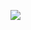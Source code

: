 <a href="https://juncture-digital.org"><img src="https://juncture-digital.org/images/ve-button.png"></a>

<param ve-config
title="How to Read an Herbarium Specimen"
author="Maura C. Flannery"
banner/url=https://https://upload.wikimedia.org/wikipedia/commons/thumb/a/a5/Solanum_cheesmaniae_herbarium_sheet_Charles_Darwin_Chatham_Island_Galapagos_Sept_1835.jpg"layout=vertical">


